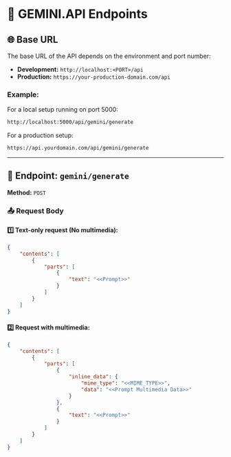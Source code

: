 # 📌 GEMINI.API Endpoints

## 🌐 Base URL
The base URL of the API depends on the environment and port number:
- **Development:** `http://localhost:<PORT>/api`
- **Production:** `https://your-production-domain.com/api`

### Example:
For a local setup running on port 5000:
```sh
http://localhost:5000/api/gemini/generate
```
For a production setup:
```sh
https://api.yourdomain.com/api/gemini/generate
```

---

## 🔹 Endpoint: `gemini/generate`
**Method:** `POST`

### 📤 Request Body

#### 1️⃣ Text-only request (No multimedia):
```json
{
    "contents": [
        {
            "parts": [
                {
                    "text": "<<Prompt>>"
                }
            ]
        }
    ]
}
```

#### 2️⃣ Request with multimedia:
```json
{
    "contents": [
        {
            "parts": [
                {
                    "inline_data": {
                        "mime_type": "<<MIME_TYPE>>",
                        "data": "<<Prompt Multimedia Data>>"
                    }
                },
                {
                    "text": "<<Prompt>>"
                }
            ]
        }
    ]
}
```